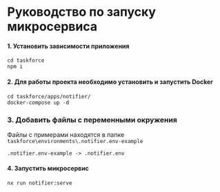# Руководство по запуску микросервиса

#### 1. Установить зависимости приложения

```
cd taskforce
npm i
```

#### 2. Для работы проекта необходимо установить и запустить Docker

```
cd taskforce/apps/notifier/
docker-compose up -d
```

### 3. Добавить файлы с переменными окружения

Файлы c примерами находятся в папке `taskforce\environments\.notifier.env-example`
```
.notifier.env-example -> .notifier.env
```

#### 4. Запустить микросервис

```
nx run notifier:serve
```
